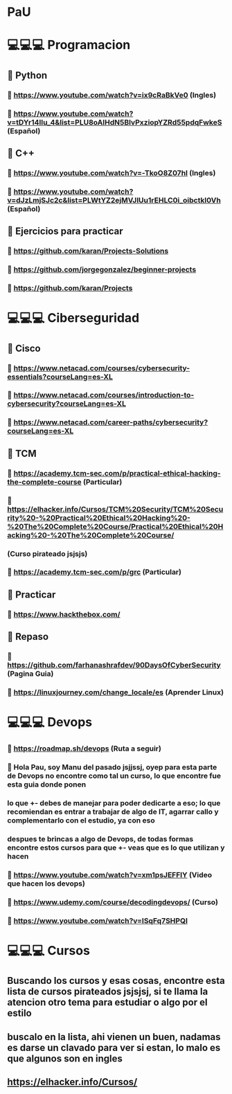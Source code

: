 # PaU

# 💻💻💻 Programacion

## 🎯 Python
### 📘 https://www.youtube.com/watch?v=ix9cRaBkVe0 (Ingles) 
### 📘 https://www.youtube.com/watch?v=tDYr14IIu_4&list=PLU8oAlHdN5BlvPxziopYZRd55pdqFwkeS (Español)
## 🎯 C++
### 📘 https://www.youtube.com/watch?v=-TkoO8Z07hI (Ingles)
### 📘 https://www.youtube.com/watch?v=dJzLmjSJc2c&list=PLWtYZ2ejMVJlUu1rEHLC0i_oibctkl0Vh (Español)
## 🎯 Ejercicios para practicar
### 📘 https://github.com/karan/Projects-Solutions
### 📘 https://github.com/jorgegonzalez/beginner-projects
### 📘 https://github.com/karan/Projects

# 💻💻💻 Ciberseguridad

## 🎯 Cisco
### 📘 https://www.netacad.com/courses/cybersecurity-essentials?courseLang=es-XL
### 📘 https://www.netacad.com/courses/introduction-to-cybersecurity?courseLang=es-XL
### 📘 https://www.netacad.com/career-paths/cybersecurity?courseLang=es-XL
## 🎯 TCM
### 📘 https://academy.tcm-sec.com/p/practical-ethical-hacking-the-complete-course (Particular)
### 📘 https://elhacker.info/Cursos/TCM%20Security/TCM%20Security%20-%20Practical%20Ethical%20Hacking%20-%20The%20Complete%20Course/Practical%20Ethical%20Hacking%20-%20The%20Complete%20Course/
###  (Curso pirateado jsjsjs)
### 📘 https://academy.tcm-sec.com/p/grc (Particular) 
## 🎯 Practicar
### 📘 https://www.hackthebox.com/
## 🎯 Repaso
### 📘 https://github.com/farhanashrafdev/90DaysOfCyberSecurity (Pagina Guia)
### 📘 https://linuxjourney.com/change_locale/es (Aprender Linux)

# 💻💻💻 Devops

### 📘 https://roadmap.sh/devops (Ruta a seguir)
### 📘 Hola Pau, soy Manu del pasado jsjjssj, oyep para esta parte de Devops no encontre como tal un curso, lo que encontre fue esta guia donde ponen
### lo que +- debes de manejar para poder dedicarte a eso; lo que recomiendan es entrar a trabajar de algo de IT, agarrar callo y complementarlo con el estudio, ya con eso
### despues te brincas a algo de Devops, de todas formas encontre estos cursos para que +- veas que es lo que utilizan y hacen
### 📘 https://www.youtube.com/watch?v=xm1psJEFFIY (Video que hacen los devops) 
### 📘 https://www.udemy.com/course/decodingdevops/ (Curso)
### 📘 https://www.youtube.com/watch?v=ISqFq7SHPQI

# 💻💻💻 Cursos
## Buscando los cursos y esas cosas, encontre esta lista de cursos pirateados jsjsjsj, si te llama la atencion otro tema para estudiar o algo por el estilo
## buscalo en la lista, ahi vienen un buen, nadamas es darse un clavado para ver si estan, lo malo es que algunos son en ingles
## https://elhacker.info/Cursos/


